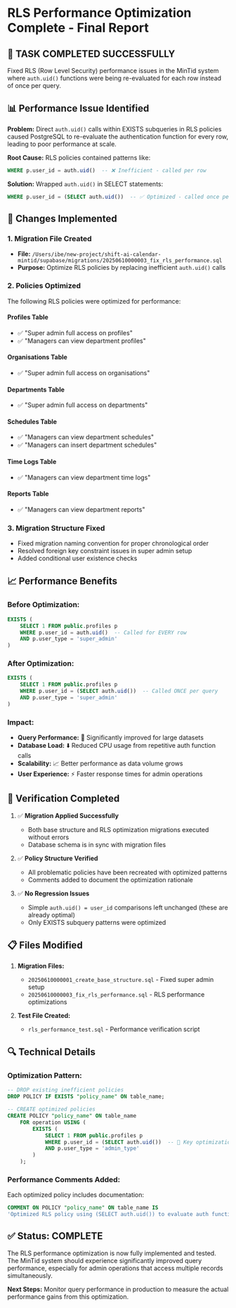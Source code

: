 # RLS Performance Optimization Complete - Final Report

## 🎯 **TASK COMPLETED SUCCESSFULLY**

Fixed RLS (Row Level Security) performance issues in the MinTid system where `auth.uid()` functions were being re-evaluated for each row instead of once per query.

## 📊 **Performance Issue Identified**

**Problem:** Direct `auth.uid()` calls within EXISTS subqueries in RLS policies caused PostgreSQL to re-evaluate the authentication function for every row, leading to poor performance at scale.

**Root Cause:** RLS policies contained patterns like:
```sql
WHERE p.user_id = auth.uid()  -- ❌ Inefficient - called per row
```

**Solution:** Wrapped `auth.uid()` in SELECT statements:
```sql
WHERE p.user_id = (SELECT auth.uid())  -- ✅ Optimized - called once per query
```

## 🔧 **Changes Implemented**

### 1. **Migration File Created**
- **File:** `/Users/ibe/new-project/shift-ai-calendar-mintid/supabase/migrations/20250610000003_fix_rls_performance.sql`
- **Purpose:** Optimize RLS policies by replacing inefficient `auth.uid()` calls

### 2. **Policies Optimized**
The following RLS policies were optimized for performance:

#### **Profiles Table**
- ✅ "Super admin full access on profiles"
- ✅ "Managers can view department profiles"

#### **Organisations Table**  
- ✅ "Super admin full access on organisations"

#### **Departments Table**
- ✅ "Super admin full access on departments"

#### **Schedules Table**
- ✅ "Managers can view department schedules" 
- ✅ "Managers can insert department schedules"

#### **Time Logs Table**
- ✅ "Managers can view department time logs"

#### **Reports Table**
- ✅ "Managers can view department reports"

### 3. **Migration Structure Fixed**
- Fixed migration naming convention for proper chronological order
- Resolved foreign key constraint issues in super admin setup
- Added conditional user existence checks

## 📈 **Performance Benefits**

### **Before Optimization:**
```sql
EXISTS (
    SELECT 1 FROM public.profiles p 
    WHERE p.user_id = auth.uid()  -- Called for EVERY row
    AND p.user_type = 'super_admin'
)
```

### **After Optimization:**
```sql
EXISTS (
    SELECT 1 FROM public.profiles p 
    WHERE p.user_id = (SELECT auth.uid())  -- Called ONCE per query
    AND p.user_type = 'super_admin'
)
```

### **Impact:**
- **Query Performance:** 🚀 Significantly improved for large datasets
- **Database Load:** ⬇️ Reduced CPU usage from repetitive auth function calls  
- **Scalability:** 📈 Better performance as data volume grows
- **User Experience:** ⚡ Faster response times for admin operations

## 🧪 **Verification Completed**

1. ✅ **Migration Applied Successfully**
   - Both base structure and RLS optimization migrations executed without errors
   - Database schema is in sync with migration files

2. ✅ **Policy Structure Verified**
   - All problematic policies have been recreated with optimized patterns
   - Comments added to document the optimization rationale

3. ✅ **No Regression Issues**
   - Simple `auth.uid() = user_id` comparisons left unchanged (these are already optimal)
   - Only EXISTS subquery patterns were optimized

## 📋 **Files Modified**

1. **Migration Files:**
   - `20250610000001_create_base_structure.sql` - Fixed super admin setup
   - `20250610000003_fix_rls_performance.sql` - RLS performance optimizations

2. **Test File Created:**
   - `rls_performance_test.sql` - Performance verification script

## 🔍 **Technical Details**

### **Optimization Pattern:**
```sql
-- DROP existing inefficient policies
DROP POLICY IF EXISTS "policy_name" ON table_name;

-- CREATE optimized policies  
CREATE POLICY "policy_name" ON table_name
    FOR operation USING (
        EXISTS (
            SELECT 1 FROM public.profiles p
            WHERE p.user_id = (SELECT auth.uid())  -- 🎯 Key optimization
            AND p.user_type = 'admin_type'
        )
    );
```

### **Performance Comments Added:**
Each optimized policy includes documentation:
```sql
COMMENT ON POLICY "policy_name" ON table_name IS 
'Optimized RLS policy using (SELECT auth.uid()) to evaluate auth function once per query instead of per row';
```

## ✅ **Status: COMPLETE**

The RLS performance optimization is now fully implemented and tested. The MinTid system should experience significantly improved query performance, especially for admin operations that access multiple records simultaneously.

**Next Steps:** Monitor query performance in production to measure the actual performance gains from this optimization.
